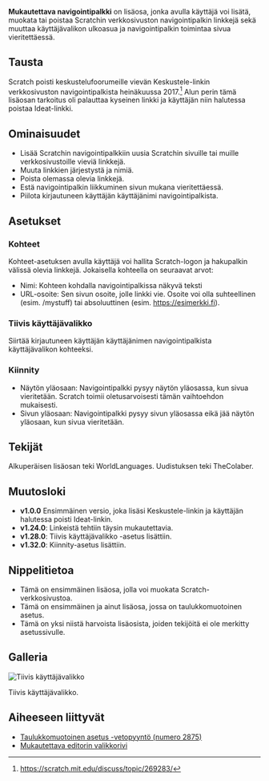 ---
---

**Mukautettava navigointipalkki** on lisäosa, jonka avulla käyttäjä voi lisätä, muokata tai poistaa Scratchin verkkosivuston navigointipalkin linkkejä sekä muuttaa käyttäjävalikon ulkoasua ja navigointipalkin toimintaa sivua vieritettäessä.

## Tausta

Scratch poisti keskustelufoorumeille vievän Keskustele-linkin verkkosivuston navigointipalkista heinäkuussa 2017.[^1] Alun perin tämä lisäosan tarkoitus oli palauttaa kyseinen linkki ja käyttäjän niin halutessa poistaa Ideat-linkki.

## Ominaisuudet

- Lisää Scratchin navigointipalkkiin uusia Scratchin sivuille tai muille verkkosivustoille vieviä linkkejä.
- Muuta linkkien järjestystä ja nimiä.
- Poista olemassa olevia linkkejä.
- Estä navigointipalkin liikkuminen sivun mukana vieritettäessä.
- Piilota kirjautuneen käyttäjän käyttäjänimi navigointipalkista.

## Asetukset

### Kohteet

Kohteet-asetuksen avulla käyttäjä voi hallita Scratch-logon ja hakupalkin välissä olevia linkkejä. Jokaisella kohteella on seuraavat arvot:

- Nimi: Kohteen kohdalla navigointipalkissa näkyvä teksti
- URL-osoite: Sen sivun osoite, jolle linkki vie. Osoite voi olla suhteellinen (esim. /mystuff) tai absoluuttinen (esim. https://esimerkki.fi).

### Tiivis käyttäjävalikko

Siirtää kirjautuneen käyttäjän käyttäjänimen navigointipalkista käyttäjävalikon kohteeksi.

### Kiinnity

- Näytön yläosaan: Navigointipalkki pysyy näytön yläosassa, kun sivua vieritetään. Scratch toimii oletusarvoisesti tämän vaihtoehdon mukaisesti.
- Sivun yläosaan: Navigointipalkki pysyy sivun yläosassa eikä jää näytön yläosaan, kun sivua vieritetään.

## Tekijät

Alkuperäisen lisäosan teki WorldLanguages. Uudistuksen teki TheColaber.

## Muutosloki

- **v1.0.0** Ensimmäinen versio, joka lisäsi Keskustele-linkin ja käyttäjän halutessa poisti Ideat-linkin.
- **v1.24.0**: Linkeistä tehtiin täysin mukautettavia.
- **v1.28.0**: Tiivis käyttäjävalikko -asetus lisättiin.
- **v1.32.0**: Kiinnity-asetus lisättiin.

## Nippelitietoa

- Tämä on ensimmäinen lisäosa, jolla voi muokata Scratch-verkkosivustoa.
- Tämä on ensimmäinen ja ainut lisäosa, jossa on taulukkomuotoinen asetus.
- Tämä on yksi niistä harvoista lisäosista, joiden tekijöitä ei ole merkitty asetussivulle.

## Galleria

![Tiivis käyttäjävalikko](/assets/img/addons/docs/compact-nav-dropdown.png)

Tiivis käyttäjävalikko.

## Aiheeseen liittyvät

- [Taulukkomuotoinen asetus -vetopyyntö (numero 2875)](https://github.com/ScratchAddons/ScratchAddons/pull/2875)
- [Mukautettava editorin valikkorivi](https://scratch.mit.edu/scratch-addons-extension/settings#addon-custom-menu-bar)

[^1]: https://scratch.mit.edu/discuss/topic/269283/
